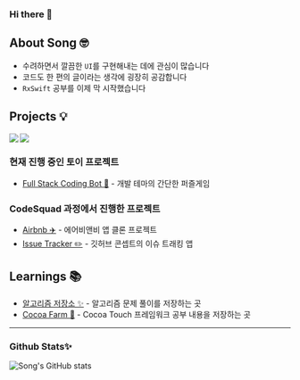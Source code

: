 ### Hi there 👋

## About Song 🤓

- 수려하면서 깔끔한 `UI`를 구현해내는 데에 관심이 많습니다
- 코드도 한 편의 글이라는 생각에 굉장히 공감합니다
- `RxSwift` 공부를 이제 막 시작했습니다

## Projects 💡


<img src="https://img.shields.io/badge/swift-FA7343?style=for-the-badge&logo=swift&logoColor=black" align=left>

<img src="https://img.shields.io/badge/ios-000000?style=for-the-badge&logo=ios&logoColor=white" align=center>

### 현재 진행 중인 토이 프로젝트
- [Full Stack Coding Bot 🤖](https://github.com/SinsaStation/FullStackCodingBot) - 개발 테마의 간단한 퍼즐게임

### CodeSquad 과정에서 진행한 프로젝트
- [Airbnb ✈️](https://github.com/eeeesong/airbnb) - 에어비앤비 앱 클론 프로젝트
- [Issue Tracker ✏️](https://github.com/d-h-k/issue-tracker) - 깃허브 콘셉트의 이슈 트래킹 앱

## Learnings 📚

- [알고리즘 저장소 ✨](https://github.com/eeeesong/algorithm) - 알고리즘 문제 풀이를 저장하는 곳
- [Cocoa Farm 🍫](https://github.com/eeeesong/cocoa-farm) - Cocoa Touch 프레임워크 공부 내용을 저장하는 곳

-------

### Github Stats✨

![Song's GitHub stats](https://github-readme-stats.vercel.app/api?username=eeeesong&count_private=true&show_icons=false&theme=cobalt)

<!--
**eeeesong/eeeesong** is a ✨ _special_ ✨ repository because its `README.md` (this file) appears on your GitHub profile.

Here are some ideas to get you started:

- 🔭 I’m currently working on ...
- 🌱 I’m currently learning ...
- 👯 I’m looking to collaborate on ...
- 🤔 I’m looking for help with ...
- 💬 Ask me about ...
- 📫 How to reach me: ...
- 😄 Pronouns: ...
- ⚡ Fun fact: ...
-->
